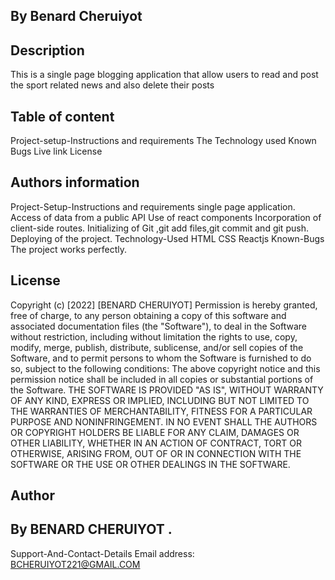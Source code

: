 
## By Benard Cheruiyot
## Description
This is a single page blogging application that allow users to read and post the sport related news and also delete their posts

## Table of content
Project-setup-Instructions and requirements
The Technology used
Known Bugs
Live link
License
## Authors information
Project-Setup-Instructions and requirements
single page application.
Access of data from a public API
Use of react components
Incorporation of client-side routes.
Initializing of Git ,git add files,git commit and git push.
Deploying of the project.
Technology-Used
HTML
CSS
Reactjs
Known-Bugs
The project works perfectly.

## License
Copyright (c) [2022] [BENARD CHERUIYOT] Permission is hereby granted, free of charge, to any person obtaining a copy of this software and associated documentation files (the "Software"), to deal in the Software without restriction, including without limitation the rights to use, copy, modify, merge, publish, distribute, sublicense, and/or sell copies of the Software, and to permit persons to whom the Software is furnished to do so, subject to the following conditions: The above copyright notice and this permission notice shall be included in all copies or substantial portions of the Software. THE SOFTWARE IS PROVIDED "AS IS", WITHOUT WARRANTY OF ANY KIND, EXPRESS OR IMPLIED, INCLUDING BUT NOT LIMITED TO THE WARRANTIES OF MERCHANTABILITY, FITNESS FOR A PARTICULAR PURPOSE AND NONINFRINGEMENT. IN NO EVENT SHALL THE AUTHORS OR COPYRIGHT HOLDERS BE LIABLE FOR ANY CLAIM, DAMAGES OR OTHER LIABILITY, WHETHER IN AN ACTION OF CONTRACT, TORT OR OTHERWISE, ARISING FROM, OUT OF OR IN CONNECTION WITH THE SOFTWARE OR THE USE OR OTHER DEALINGS IN THE SOFTWARE.

## Author
## By BENARD CHERUIYOT .

Support-And-Contact-Details
Email address: BCHERUIYOT221@GMAIL.COM
